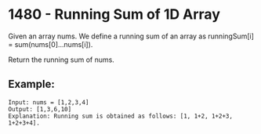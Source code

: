 # 1480 - Running Sum of 1D Array
Given an array nums. We define a running sum of an array as runningSum[i] = sum(nums[0]…nums[i]).

Return the running sum of nums.

## Example:
```
Input: nums = [1,2,3,4]
Output: [1,3,6,10]
Explanation: Running sum is obtained as follows: [1, 1+2, 1+2+3, 1+2+3+4].
```
